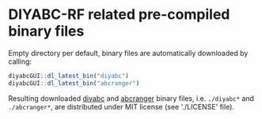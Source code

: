 # DIYABC-RF related pre-compiled binary files

Empty directory per default, binary files are automatically downloaded by 
calling:

```R
diyabcGUI::dl_latest_bin("diyabc")
diyabcGUI::dl_latest_bin("abcranger")
```

Resulting downloaded [diyabc](https://github.com/diyabc/diyabc) and 
[abcranger](https://github.com/diyabc/abcranger) binary files, 
i.e. `./diyabc*` and `./abcranger*`, are distributed under MIT license 
(see './LICENSE' file).
